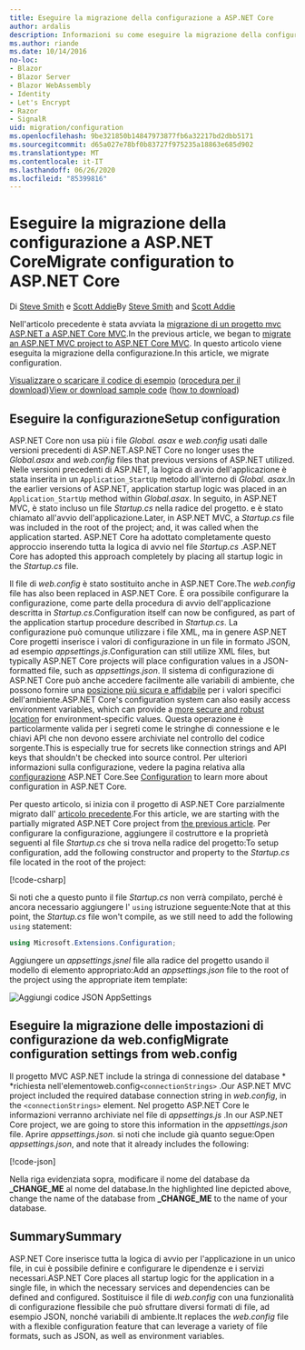 ```yaml
---
title: Eseguire la migrazione della configurazione a ASP.NET Core
author: ardalis
description: Informazioni su come eseguire la migrazione della configurazione da un progetto MVC ASP.NET a un progetto MVC ASP.NET Core.
ms.author: riande
ms.date: 10/14/2016
no-loc:
- Blazor
- Blazor Server
- Blazor WebAssembly
- Identity
- Let's Encrypt
- Razor
- SignalR
uid: migration/configuration
ms.openlocfilehash: 9be321850b14847973877fb6a32217bd2dbb5171
ms.sourcegitcommit: d65a027e78bf0b83727f975235a18863e685d902
ms.translationtype: MT
ms.contentlocale: it-IT
ms.lasthandoff: 06/26/2020
ms.locfileid: "85399816"
---
```

# <a name="migrate-configuration-to-aspnet-core"></a><span data-ttu-id="5a536-103">Eseguire la migrazione della configurazione a ASP.NET Core</span><span class="sxs-lookup"><span data-stu-id="5a536-103">Migrate configuration to ASP.NET Core</span></span>

<span data-ttu-id="5a536-104">Di [Steve Smith](https://ardalis.com/) e [Scott Addie](https://scottaddie.com)</span><span class="sxs-lookup"><span data-stu-id="5a536-104">By [Steve Smith](https://ardalis.com/) and [Scott Addie](https://scottaddie.com)</span></span>

<span data-ttu-id="5a536-105">Nell'articolo precedente è stata avviata la [migrazione di un progetto mvc ASP.NET a ASP.NET Core MVC](xref:migration/mvc).</span><span class="sxs-lookup"><span data-stu-id="5a536-105">In the previous article, we began to [migrate an ASP.NET MVC project to ASP.NET Core MVC](xref:migration/mvc).</span></span> <span data-ttu-id="5a536-106">In questo articolo viene eseguita la migrazione della configurazione.</span><span class="sxs-lookup"><span data-stu-id="5a536-106">In this article, we migrate configuration.</span></span>

<span data-ttu-id="5a536-107">[Visualizzare o scaricare il codice di esempio](https://github.com/dotnet/AspNetCore.Docs/tree/master/aspnetcore/migration/configuration/samples) ([procedura per il download](xref:index#how-to-download-a-sample))</span><span class="sxs-lookup"><span data-stu-id="5a536-107">[View or download sample code](https://github.com/dotnet/AspNetCore.Docs/tree/master/aspnetcore/migration/configuration/samples) ([how to download](xref:index#how-to-download-a-sample))</span></span>

## <a name="setup-configuration"></a><span data-ttu-id="5a536-108">Eseguire la configurazione</span><span class="sxs-lookup"><span data-stu-id="5a536-108">Setup configuration</span></span>

<span data-ttu-id="5a536-109">ASP.NET Core non usa più i file *Global. asax* e *web.config* usati dalle versioni precedenti di ASP.NET.</span><span class="sxs-lookup"><span data-stu-id="5a536-109">ASP.NET Core no longer uses the *Global.asax* and *web.config* files that previous versions of ASP.NET utilized.</span></span> <span data-ttu-id="5a536-110">Nelle versioni precedenti di ASP.NET, la logica di avvio dell'applicazione è stata inserita in un `Application_StartUp` metodo all'interno di *Global. asax*.</span><span class="sxs-lookup"><span data-stu-id="5a536-110">In the earlier versions of ASP.NET, application startup logic was placed in an `Application_StartUp` method within *Global.asax*.</span></span> <span data-ttu-id="5a536-111">In seguito, in ASP.NET MVC, è stato incluso un file *Startup.cs* nella radice del progetto. e è stato chiamato all'avvio dell'applicazione.</span><span class="sxs-lookup"><span data-stu-id="5a536-111">Later, in ASP.NET MVC, a *Startup.cs* file was included in the root of the project; and, it was called when the application started.</span></span> <span data-ttu-id="5a536-112">ASP.NET Core ha adottato completamente questo approccio inserendo tutta la logica di avvio nel file *Startup.cs* .</span><span class="sxs-lookup"><span data-stu-id="5a536-112">ASP.NET Core has adopted this approach completely by placing all startup logic in the *Startup.cs* file.</span></span>

<span data-ttu-id="5a536-113">Il file di *web.config* è stato sostituito anche in ASP.NET Core.</span><span class="sxs-lookup"><span data-stu-id="5a536-113">The *web.config* file has also been replaced in ASP.NET Core.</span></span> <span data-ttu-id="5a536-114">È ora possibile configurare la configurazione, come parte della procedura di avvio dell'applicazione descritta in *Startup.cs*.</span><span class="sxs-lookup"><span data-stu-id="5a536-114">Configuration itself can now be configured, as part of the application startup procedure described in *Startup.cs*.</span></span> <span data-ttu-id="5a536-115">La configurazione può comunque utilizzare i file XML, ma in genere ASP.NET Core progetti inserisce i valori di configurazione in un file in formato JSON, ad esempio *appsettings.js*.</span><span class="sxs-lookup"><span data-stu-id="5a536-115">Configuration can still utilize XML files, but typically ASP.NET Core projects will place configuration values in a JSON-formatted file, such as *appsettings.json*.</span></span> <span data-ttu-id="5a536-116">Il sistema di configurazione di ASP.NET Core può anche accedere facilmente alle variabili di ambiente, che possono fornire una [posizione più sicura e affidabile](xref:security/app-secrets) per i valori specifici dell'ambiente.</span><span class="sxs-lookup"><span data-stu-id="5a536-116">ASP.NET Core's configuration system can also easily access environment variables, which can provide a [more secure and robust location](xref:security/app-secrets) for environment-specific values.</span></span> <span data-ttu-id="5a536-117">Questa operazione è particolarmente valida per i segreti come le stringhe di connessione e le chiavi API che non devono essere archiviate nel controllo del codice sorgente.</span><span class="sxs-lookup"><span data-stu-id="5a536-117">This is especially true for secrets like connection strings and API keys that shouldn't be checked into source control.</span></span> <span data-ttu-id="5a536-118">Per ulteriori informazioni sulla configurazione, vedere la pagina relativa alla [configurazione](xref:fundamentals/configuration/index) ASP.NET Core.</span><span class="sxs-lookup"><span data-stu-id="5a536-118">See [Configuration](xref:fundamentals/configuration/index) to learn more about configuration in ASP.NET Core.</span></span>

<span data-ttu-id="5a536-119">Per questo articolo, si inizia con il progetto di ASP.NET Core parzialmente migrato dall' [articolo precedente](xref:migration/mvc).</span><span class="sxs-lookup"><span data-stu-id="5a536-119">For this article, we are starting with the partially migrated ASP.NET Core project from [the previous article](xref:migration/mvc).</span></span> <span data-ttu-id="5a536-120">Per configurare la configurazione, aggiungere il costruttore e la proprietà seguenti al file *Startup.cs* che si trova nella radice del progetto:</span><span class="sxs-lookup"><span data-stu-id="5a536-120">To setup configuration, add the following constructor and property to the *Startup.cs* file located in the root of the project:</span></span>

[!code-csharp[](configuration/samples/WebApp1/src/WebApp1/Startup.cs?range=11-16)]

<span data-ttu-id="5a536-121">Si noti che a questo punto il file *Startup.cs* non verrà compilato, perché è ancora necessario aggiungere l' `using` istruzione seguente:</span><span class="sxs-lookup"><span data-stu-id="5a536-121">Note that at this point, the *Startup.cs* file won't compile, as we still need to add the following `using` statement:</span></span>

```csharp
using Microsoft.Extensions.Configuration;
```

<span data-ttu-id="5a536-122">Aggiungere un *appsettings.jsnel* file alla radice del progetto usando il modello di elemento appropriato:</span><span class="sxs-lookup"><span data-stu-id="5a536-122">Add an *appsettings.json* file to the root of the project using the appropriate item template:</span></span>

![Aggiungi codice JSON AppSettings](configuration/_static/add-appsettings-json.png)

## <a name="migrate-configuration-settings-from-webconfig"></a><span data-ttu-id="5a536-124">Eseguire la migrazione delle impostazioni di configurazione da web.config</span><span class="sxs-lookup"><span data-stu-id="5a536-124">Migrate configuration settings from web.config</span></span>

<span data-ttu-id="5a536-125">Il progetto MVC ASP.NET include la stringa di connessione del database \* \*richiesta nell'elementoweb.config`<connectionStrings>` .</span><span class="sxs-lookup"><span data-stu-id="5a536-125">Our ASP.NET MVC project included the required database connection string in *web.config*, in the `<connectionStrings>` element.</span></span> <span data-ttu-id="5a536-126">Nel progetto ASP.NET Core le informazioni verranno archiviate nel file di *appsettings.js* .</span><span class="sxs-lookup"><span data-stu-id="5a536-126">In our ASP.NET Core project, we are going to store this information in the *appsettings.json* file.</span></span> <span data-ttu-id="5a536-127">Aprire *appsettings.json*. si noti che include già quanto segue:</span><span class="sxs-lookup"><span data-stu-id="5a536-127">Open *appsettings.json*, and note that it already includes the following:</span></span>

[!code-json[](../migration/configuration/samples/WebApp1/src/WebApp1/appsettings.json?highlight=4)]

<span data-ttu-id="5a536-128">Nella riga evidenziata sopra, modificare il nome del database da **_CHANGE_ME** al nome del database.</span><span class="sxs-lookup"><span data-stu-id="5a536-128">In the highlighted line depicted above, change the name of the database from **_CHANGE_ME** to the name of your database.</span></span>

## <a name="summary"></a><span data-ttu-id="5a536-129">Summary</span><span class="sxs-lookup"><span data-stu-id="5a536-129">Summary</span></span>

<span data-ttu-id="5a536-130">ASP.NET Core inserisce tutta la logica di avvio per l'applicazione in un unico file, in cui è possibile definire e configurare le dipendenze e i servizi necessari.</span><span class="sxs-lookup"><span data-stu-id="5a536-130">ASP.NET Core places all startup logic for the application in a single file, in which the necessary services and dependencies can be defined and configured.</span></span> <span data-ttu-id="5a536-131">Sostituisce il file di *web.config* con una funzionalità di configurazione flessibile che può sfruttare diversi formati di file, ad esempio JSON, nonché variabili di ambiente.</span><span class="sxs-lookup"><span data-stu-id="5a536-131">It replaces the *web.config* file with a flexible configuration feature that can leverage a variety of file formats, such as JSON, as well as environment variables.</span></span>
